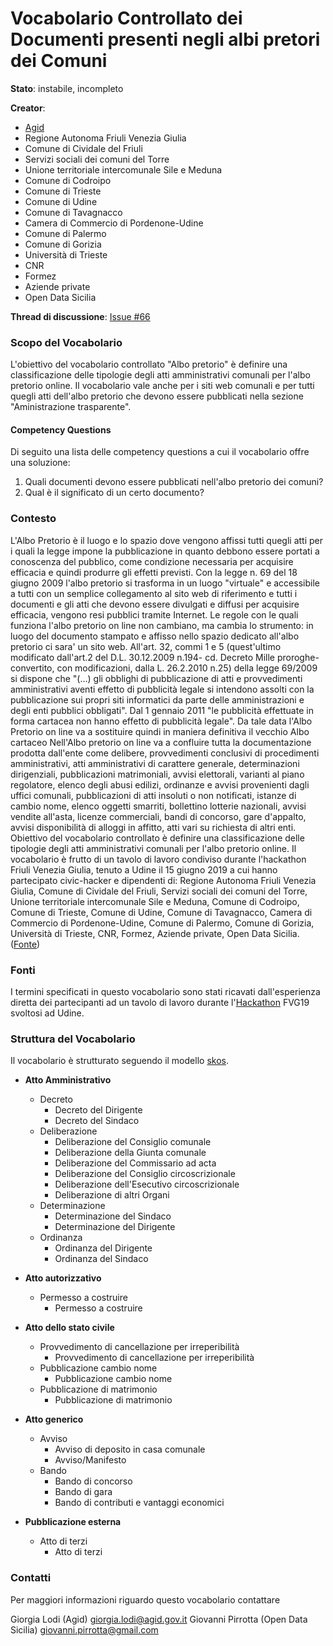 # Vocabolario Controllato dei Documenti presenti negli albi pretori dei Comuni

**Stato**: instabile, incompleto

**Creator**:
- [Agid](http://spcdata.digitpa.gov.it/browse/page/Amministrazione/agid)
- Regione Autonoma Friuli Venezia Giulia
- Comune di Cividale del Friuli
- Servizi sociali dei comuni del Torre
- Unione territoriale intercomunale Sile e Meduna
- Comune di Codroipo
- Comune di Trieste
- Comune di Udine
- Comune di Tavagnacco
- Camera di Commercio di Pordenone-Udine
- Comune di Palermo
- Comune di Gorizia
- Università di Trieste
- CNR
- Formez
- Aziende private
- Open Data Sicilia


**Thread di discussione**: [Issue #66](https://github.com/italia/dati-semantic-assets/issues/66)

### Scopo del Vocabolario
L'obiettivo del vocabolario controllato "Albo pretorio" è definire una classificazione delle tipologie degli atti amministrativi comunali per l'albo pretorio online.  Il vocabolario vale anche per i siti web comunali e per tutti quegli atti dell'albo pretorio che devono essere pubblicati nella sezione "Aministrazione trasparente".



#### Competency Questions

Di seguito una lista delle competency questions a cui il vocabolario offre una soluzione:

1. Quali documenti devono essere pubblicati nell'albo pretorio dei comuni?
2. Qual è il significato di un certo documento?

### Contesto
L'Albo Pretorio è il luogo e lo spazio dove vengono affissi tutti quegli atti per i quali la legge impone la pubblicazione in quanto debbono essere portati a conoscenza del pubblico, come condizione necessaria per acquisire efficacia e quindi produrre gli effetti previsti. Con la legge n. 69 del 18 giugno 2009 l'albo pretorio si trasforma in un luogo "virtuale" e accessibile a tutti con un semplice collegamento al sito web di riferimento e tutti i documenti e gli atti che devono essere divulgati e diffusi per acquisire efficacia, vengono resi pubblici tramite Internet. Le regole con le quali funziona l'albo pretorio on line non cambiano, ma cambia lo strumento: in luogo del documento stampato e affisso nello spazio dedicato all'albo pretorio ci sara' un sito web. All'art. 32, commi 1 e 5 (quest'ultimo modificato dall'art.2 del D.L. 30.12.2009 n.194- cd. Decreto Mille proroghe- convertito, con modificazioni, dalla L. 26.2.2010 n.25) della legge 69/2009 si dispone che "(...) gli obblighi di pubblicazione di atti e provvedimenti amministrativi aventi effetto di pubblicità legale si intendono assolti con la pubblicazione sui propri siti informatici da parte delle amministrazioni e degli enti pubblici obbligati". Dal 1 gennaio 2011 "le pubblicità effettuate in forma cartacea non hanno effetto di pubblicità legale". Da tale data l'Albo Pretorio on line va a sostituire quindi in maniera definitiva il vecchio Albo cartaceo
Nell'Albo pretorio on line va a confluire tutta la documentazione prodotta dall'ente come delibere, provvedimenti conclusivi di procedimenti amministrativi, atti amministrativi di carattere generale, determinazioni dirigenziali, pubblicazioni matrimoniali, avvisi elettorali, varianti al piano regolatore, elenco degli abusi edilizi, ordinanze e avvisi provenienti dagli uffici comunali, pubblicazioni di atti insoluti o non notificati, istanze di cambio nome, elenco oggetti smarriti, bollettino lotterie nazionali, avvisi vendite all'asta, licenze commerciali, bandi di concorso, gare d'appalto, avvisi disponibilità di alloggi in affitto, atti vari su richiesta di altri enti. Obiettivo del vocabolario controllato è definire una classificazione delle tipologie degli atti amministrativi comunali per l'albo pretorio online. Il vocabolario è frutto di un tavolo di lavoro condiviso durante l'hackathon Friuli Venezia Giulia, tenuto a Udine il 15 giugno 2019 a cui hanno partecipato civic-hacker e dipendenti di: Regione Autonoma Friuli Venezia Giulia, Comune di Cividale del Friuli, Servizi sociali dei comuni del Torre, Unione territoriale intercomunale Sile e Meduna, Comune di Codroipo, Comune di Trieste, Comune di Udine, Comune di Tavagnacco, Camera di Commercio di Pordenone-Udine, Comune di Palermo, Comune di Gorizia, Università di Trieste, CNR, Formez, Aziende private, Open Data Sicilia. ([Fonte]( http://qualitapa.gov.it/sitoarcheologico/relazioni-con-i-cittadini/open-government/strumenti-della-pa-digitale/albo-pretorio-on-line/))

### Fonti
I termini specificati in questo vocabolario sono stati ricavati dall'esperienza diretta dei partecipanti ad un tavolo di lavoro durante l'[Hackathon](https://www.anci.fvg.it/HackFVG/LA-DUE-GIORNI-DI-HACKFVG) FVG19 svoltosi ad Udine.

### Struttura del Vocabolario
Il vocabolario è strutturato seguendo il modello [skos](http://www.w3.org/2004/02/skos/core#).

- **Atto Amministrativo**
  - Decreto
    - Decreto del Dirigente
    - Decreto del Sindaco
  - Deliberazione
    - Deliberazione del Consiglio comunale
    - Deliberazione della Giunta comunale
    - Deliberazione del Commissario ad acta
    - Deliberazione del Consiglio circoscrizionale
    - Deliberazione dell'Esecutivo circoscrizionale
    - Deliberazione di altri Organi
  - Determinazione
    - Determinazione del Sindaco
    - Determinazione del Dirigente
  - Ordinanza
    - Ordinanza del Dirigente
    - Ordinanza del Sindaco

- **Atto autorizzativo**
  - Permesso a costruire
    - Permesso a costruire

- **Atto dello stato civile**
  - Provvedimento di cancellazione per irreperibilità
    - Provvedimento di cancellazione per irreperibilità
  - Pubblicazione cambio nome
    - Pubblicazione cambio nome
  - Pubblicazione di matrimonio
    - Pubblicazione di matrimonio

- **Atto generico**
  - Avviso
    - Avviso di deposito in casa comunale
    - Avviso/Manifesto
  - Bando
    - Bando di concorso
    - Bando di gara
    - Bando di contributi e vantaggi economici

- **Pubblicazione esterna**
  - Atto di terzi
    -  Atto di terzi

### Contatti
Per maggiori informazioni riguardo questo vocabolario contattare

Giorgia Lodi (Agid) giorgia.lodi@agid.gov.it
Giovanni Pirrotta (Open Data Sicilia) giovanni.pirrotta@gmail.com
